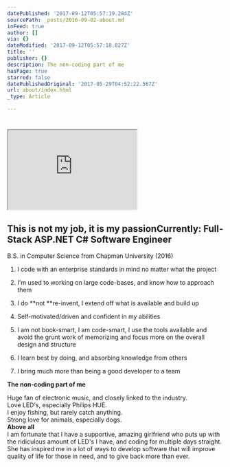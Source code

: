 ```yaml
---
datePublished: '2017-09-12T05:57:19.284Z'
sourcePath: _posts/2016-09-02-about.md
inFeed: true
author: []
via: {}
dateModified: '2017-09-12T05:57:18.827Z'
title: ''
publisher: {}
description: The non-coding part of me
hasPage: true
starred: false
datePublishedOriginal: '2017-05-29T04:52:22.567Z'
url: about/index.html
_type: Article

---
```

# 

<iframe src="https://the-grid.github.io/ed-userhtml/?g=eJyNVNtu4jAQfW6-wkq1UpEaQkhZSoBIbWm1DyvtQ_d9ZeKBWDhxZJvbov77jh2gWwhVbUUmmTNnzlzwSJutAGK2FYx9AxsTZlr7qXf9p5BLDb9WoJ5LQdUcyI54VwX-4mVCur1qQzr7Y4iGTAqpkus4HgxeXuyHqVQMVDCVxsgiiRCnpeCMICRGe00UCJiZhESdb0OPSIw1E3Kd5JwxKIfe1Zt31SSE8ZUTY-UGRtFSz6QqErKsKlAZ1fAuiFwDuNeZLG0gq_cHiBUYntFb8qA4FbfkFSmCV1B8hkGDNUwXfE_MDZeYLhWCRJoAcgdyaVDscQWF_PtFbCA_B36Sb1KaPMhyLthN1MJ0dsQmFGj-FxLSw6xsjgKMwZLrima8nGOT8PMXSbstV9H_SLv3zaSddr82fIk3PuONLvJ2j7zkEnFuZ4TsTppUd19nVMBN1I5atonHrjQZ5QXTYaZ0ThnOIYlxWg7Pfm5RntdmVC2CSnEc4m3gBs22d0emNFvMlVyWDAevF3UnD_dD8oZ4mNGlMCcuJ_jv_fjhse_wgs_zU_QZ_yR6unseOLwT3aDn8B94cctBaZYB9uIIqtcJdafz-DS5c_gDqwvRQN2N7HZQDZks2Sn4Hdrv2V0XhK-4vR0-ykAV9aVx8Hic2G090IrjNgrdbZV6o9wUgmwKUeqxnxtTJWG4Xq_b67gt1TyMBoNBuLEY34ISQcv52IcS77XRVLItHvYO4Wzsn82Zvzdmgmokb2h1Q7X99CdfwShEx5TU_pcJzv399HfOy8UH_8vxm-rsp0-SwU3rSOFOPPbphrYYqfcPsATlMA" height="185" style=""></iframe>

## **This is not my job, it is my passion**Currently: Full-Stack ASP.NET C\# Software Engineer  
B.S. in Computer Science from Chapman University (2016)

1. I code with an enterprise standards in mind no matter what the project

1. I'm used to working on large code-bases, and know how to approach them
2. I do **not **re-invent, I extend off what is available and build up
3. Self-motivated/driven and confident in my abilities
4. I am not book-smart, I am code-smart, I use the tools available and avoid the grunt work of memorizing and focus more on the overall design and structure
5. I learn best by doing, and absorbing knowledge from others
6. I bring much more than being a good developer to a team

**The non-coding part of me**

Huge fan of electronic music, and closely linked to the industry.   
Love LED's, especially Philips HUE.  
I enjoy fishing, but rarely catch anything.  
Strong love for animals, especially dogs.  
**Above all**  
I am fortunate that I have a supportive, amazing girlfriend who puts up with the ridiculous amount of LED's I have, and coding for multiple days straight. She has inspired me in a lot of ways to develop software that will improve quality of life for those in need, and to give back more than ever.